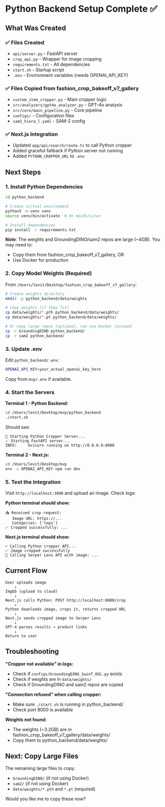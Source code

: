 # Python Backend Setup Complete ✅

## What Was Created

### ✅ Files Created
- `api/server.py` - FastAPI server
- `crop_api.py` - Wrapper for image cropping
- `requirements.txt` - All dependencies
- `start.sh` - Startup script
- `.env` - Environment variables (needs OPENAI_API_KEY)

### ✅ Files Copied from fashion_crop_bakeoff_v7_gallery
- `custom_item_cropper.py` - Main cropper logic
- `src/analyzers/gpt4o_analyzer.py` - GPT-4o analysis
- `src/core/main_pipeline.py` - Core pipeline
- `configs/` - Configuration files
- `sam2_hiera_l.yaml` - SAM-2 config

### ✅ Next.js Integration
- Updated `app/api/search/route.ts` to call Python cropper
- Added graceful fallback if Python server not running
- Added `PYTHON_CROPPER_URL` to `.env`

## Next Steps

### 1. Install Python Dependencies

```bash
cd python_backend

# Create virtual environment
python3 -m venv venv
source venv/bin/activate  # On macOS/Linux

# Install dependencies
pip install -r requirements.txt
```

**Note**: The weights and GroundingDINO/sam2 repos are large (~4GB). You may need to:
- Copy them from fashion_crop_bakeoff_v7_gallery, OR
- Use Docker for production

### 2. Copy Model Weights (Required)

From `/Users/levit/Desktop/fashion_crop_bakeoff_v7_gallery`:

```bash
# Create weights directory
mkdir -p python_backend/data/weights

# Copy weights (if they fit)
cp data/weights/*.pth python_backend/data/weights/
cp data/weights/*.pt python_backend/data/weights/

# Or copy large repos (optional, can use Docker instead)
cp -r GroundingDINO python_backend/
cp -r sam2 python_backend/
```

### 3. Update .env

Edit `python_backend/.env`:
```bash
OPENAI_API_KEY=your_actual_openai_key_here
```

Copy from `mvp/.env` if available.

### 4. Start the Servers

**Terminal 1 - Python Backend:**
```bash
cd /Users/levit/Desktop/mvp/python_backend
./start.sh
```

Should see:
```
🚀 Starting Python Cropper Server...
✅ Starting FastAPI server...
INFO:     Uvicorn running on http://0.0.0.0:8000
```

**Terminal 2 - Next.js:**
```bash
cd /Users/levit/Desktop/mvp
env -u OPENAI_API_KEY npm run dev
```

### 5. Test the Integration

Visit `http://localhost:3000` and upload an image. Check logs:

**Python terminal should show:**
```
📥 Received crop request:
   Image URL: https://...
   Categories: ['tops']
✅ Cropped successfully: ...
```

**Next.js terminal should show:**
```
✂️ Calling Python cropper API...
✅ Image cropped successfully
📡 Calling Serper Lens API with image: ...
```

## Current Flow

```
User uploads image
    ↓
Imgbb (upload to cloud)
    ↓
Next.js calls Python: POST http://localhost:8000/crop
    ↓
Python downloads image, crops it, returns cropped URL
    ↓
Next.js sends cropped image to Serper Lens
    ↓
GPT-4 parses results → product links
    ↓
Return to user
```

## Troubleshooting

**"Cropper not available" in logs:**
- Check if `configs/GroundingDINO_SwinT_OGC.py` exists
- Check if weights are in `data/weights/`
- Check if GroundingDINO and sam2 repos are copied

**"Connection refused" when calling cropper:**
- Make sure `./start.sh` is running in python_backend/
- Check port 8000 is available

**Weights not found:**
- The weights (~3.2GB) are in fashion_crop_bakeoff_v7_gallery/data/weights/
- Copy them to python_backend/data/weights/

## Next: Copy Large Files

The remaining large files to copy:
- `GroundingDINO/` (if not using Docker)
- `sam2/` (if not using Docker)  
- `data/weights/*.pth` and `*.pt` (required)

Would you like me to copy these now?

